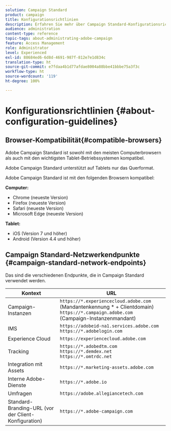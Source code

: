 ```yaml
---
solution: Campaign Standard
product: campaign
title: Konfigurationsrichtlinien
description: Erfahren Sie mehr über Campaign Standard-Konfigurationsrichtlinien.
audience: administration
content-type: reference
topic-tags: about-administrating-adobe-campaign
feature: Access Management
role: Administrator
level: Experienced
exl-id: 88684ed6-6d8d-4691-987f-812e7e1d834c
translation-type: ht
source-git-commit: e7fdaa4b1d77afdae8004a88bbe41bbbe75a3f3c
workflow-type: ht
source-wordcount: '119'
ht-degree: 100%

---
```


# Konfigurationsrichtlinien {#about-configuration-guidelines}

## Browser-Kompatibilität{#compatible-browsers}

Adobe Campaign Standard ist sowohl mit den meisten Computerbrowsern als auch mit den wichtigsten Tablet-Betriebssystemen kompatibel.

Adobe Campaign Standard unterstützt auf Tablets nur das Querformat.

Adobe Campaign Standard ist mit den folgenden Browsern kompatibel:

**Computer:**

* Chrome (neueste Version)
* Firefox (neueste Version)
* Safari (neueste Version)
* Microsoft Edge (neueste Version)

**Tablet:**

* iOS (Version 7 und höher)
* Android (Version 4.4 und höher)

## Campaign Standard-Netzwerkendpunkte {#campaign-standard-network-endpoints}

Das sind die verschiedenen Endpunkte, die in Campaign Standard verwendet werden.

| Kontext | URL |
|--- |--- |
| Campaign-Instanzen | `https://*.experiencecloud.adobe.com` (Mandantenkennung * + Clientdomain)<br>`https://*.campaign.adobe.com` (Campaign-Instanzenmandant) |
| IMS | `https://adobeid-na1.services.adobe.com`<br>`https://*.adobelogin.com` |
| Experience Cloud | `https://experiencecloud.adobe.com` |
| Tracking | `https://*.adobedtm.com`<br>`https://*.demdex.net`<br>`https://*.omtrdc.net` |
| Integration mit Assets | `https://*.marketing-assets.adobe.com` |
| Interne Adobe-Dienste | `https://*.adobe.io` |
| Umfragen | `https://adobe.allegiancetech.com` |
| Standard-Branding-URL (vor der Client-Konfiguration) | `https://*.adobe-campaign.com` |
